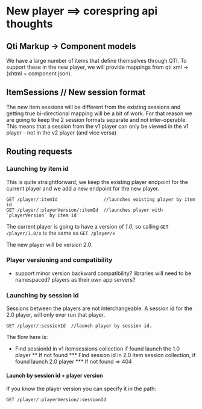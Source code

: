 # New player ==> corespring api thoughts

## Qti Markup -> Component models

We have a large number of items that define themselves through QTI. To support these in the new player, we will provide mappings from qti xml -> (xhtml + component json).

## ItemSessions  // New session format

The new item sessions will be different from the existing sessions and getting true bi-directional mapping will be a bit of work. For that reason we are going to keep the 2 session formats separate and not inter-operable. This means that a session from the v1 player can only be viewed in the v1 player - not in the v2 player (and vice versa)

## Routing requests

### Launching by item id

This is quite straightforward, we keep the existing player endpoint for the current player and we add a new endpoint for the new player.

    GET /player/:itemId                 //launches existing player by item id
    GET /player/:playerVersion/:itemId  //launches player with `playerVersion` by item id

The current player is going to have a version of *1.0*, so calling `GET /player/1.0/x` is the same as `GET /player/x`

The new player will be version 2.0.

### Player versioning and compatibility

- support minor version backward compatibility? libraries will need to be namespaced? players as their own app servers?

### Launching by session id

Sessions between the players are not interchangeable. A session id for the 2.0 player, will only ever run that player.

    GET /player/:sessionId  //launch player by session id.

The flow here is: 

* Find sessionId in v1 itemsessions collection if found launch the 1.0 player
** If not found
*** Find session id in 2.0 item session collection, if found launch 2.0 player
*** If not found => 404

#### Launch by session id + player version

If you know the player version you can specify it in the path: 

    GET /player/:playerVersion/:sessionId


